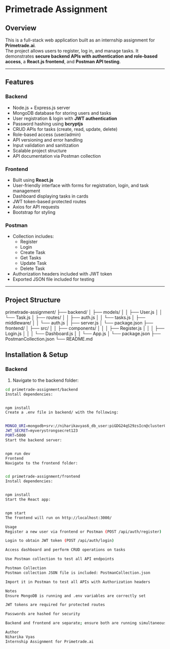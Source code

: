 # Primetrade Assignment

## Overview
This is a full-stack web application built as an internship assignment for **Primetrade.ai**.  
The project allows users to register, log in, and manage tasks. It demonstrates **secure backend APIs with authentication and role-based access**, a **React.js frontend**, and **Postman API testing**.

---

## Features

### Backend
- Node.js + Express.js server
- MongoDB database for storing users and tasks
- User registration & login with **JWT authentication**
- Password hashing using **bcryptjs**
- CRUD APIs for tasks (create, read, update, delete)
- Role-based access (user/admin)
- API versioning and error handling
- Input validation and sanitization
- Scalable project structure
- API documentation via Postman collection

### Frontend
- Built using **React.js**
- User-friendly interface with forms for registration, login, and task management
- Dashboard displaying tasks in cards
- JWT token-based protected routes
- Axios for API requests
- Bootstrap for styling

### Postman
- Collection includes:
  - Register
  - Login
  - Create Task
  - Get Tasks
  - Update Task
  - Delete Task
- Authorization headers included with JWT token
- Exported JSON file included for testing

---

## Project Structure

primetrade-assignment/
├── backend/
│ ├── models/
│ │ ├── User.js
│ │ └── Task.js
│ ├── routes/
│ │ ├── auth.js
│ │ └── tasks.js
│ ├── middleware/
│ │ └── auth.js
│ ├── server.js
│ └── package.json
├── frontend/
│ ├── src/
│ │ ├── components/
│ │ │ ├── Register.js
│ │ │ ├── Login.js
│ │ │ └── Dashboard.js
│ │ └── App.js
│ └── package.json
├── PostmanCollection.json
└── README.md



## Installation & Setup

### Backend
1. Navigate to the backend folder:
```bash
cd primetrade-assignment/backend
Install dependencies:


npm install
Create a .env file in backend/ with the following:


MONGO_URI=mongodb+srv://niharikavyas6_db_user:piGDG24qS29zsIcn@cluster0.iiinksa.mongodb.net/
JWT_SECRET=myverystrongsecret123
PORT=5000
Start the backend server:


npm run dev
Frontend
Navigate to the frontend folder:


cd primetrade-assignment/frontend
Install dependencies:


npm install
Start the React app:


npm start
The frontend will run on http://localhost:3000/ 

Usage
Register a new user via frontend or Postman (POST /api/auth/register)

Login to obtain JWT token (POST /api/auth/login)

Access dashboard and perform CRUD operations on tasks

Use Postman collection to test all API endpoints

Postman Collection
Postman collection JSON file is included: PostmanCollection.json

Import it in Postman to test all APIs with Authorization headers

Notes
Ensure MongoDB is running and .env variables are correctly set

JWT tokens are required for protected routes

Passwords are hashed for security

Backend and frontend are separate; ensure both are running simultaneously

Author
Niharika Vyas
Internship Assignment for Primetrade.ai


